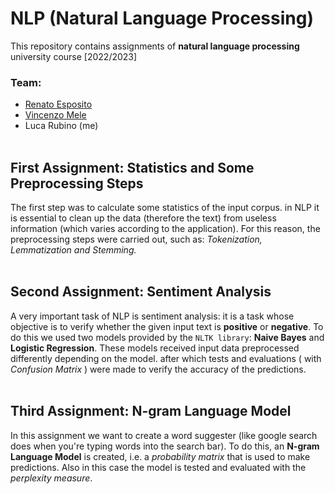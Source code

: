 # NLP (Natural Language Processing)
This repository contains assignments of **natural language processing** university course [2022/2023]

### Team:
- [Renato Esposito](https://github.com/RenatoEsposito1999)
- [Vincenzo Mele](https://github.com/VincenzoMele)
- Luca Rubino (me)
<br></br>
## First Assignment: Statistics and Some Preprocessing Steps
The first step was to calculate some statistics of the input corpus.
in NLP it is essential to clean up the data (therefore the text) from useless information (which varies according to the application). For this reason, the preprocessing steps were carried out, such as: <i>Tokenization, Lemmatization and Stemming.</i>
<br></br>
## Second Assignment: Sentiment Analysis
A very important task of NLP is sentiment analysis: it is a task whose objective is to verify whether the given input text is  **positive** or  **negative**. To do this we used two models provided by the  `NLTK library`: **Naive Bayes** and **Logistic Regression**. These models received input data preprocessed differently depending on the model. after which tests and evaluations ( with <i>Confusion Matrix</i> ) were made to verify the accuracy of the predictions.
<br></br>
## Third Assignment: N-gram Language Model
In this assignment we want to create a word suggester (like google search does when you're typing words into the search bar). To do this, an <b>N-gram Language Model</b> is created, i.e. a <i>probability matrix</i> that is used to make predictions. Also in this case the model is tested and evaluated with the <i>perplexity measure</i>.
